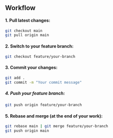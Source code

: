 ## Workflow

#### 1. Pull latest changes:
```sh
git checkout main
git pull origin main
```

#### 2. Switch to your feature branch:
```sh
git checkout feature/your-branch
```

#### 3. Commit your changes:
```sh
git add .
git commit -m "Your commit message"
```

##### 4. Push your feature branch:
```sh
git push origin feature/your-branch
```

#### 5. Rebase and merge (at the end of your work):
```sh
git rebase main | git merge feature/your-branch
git push origin main
```
